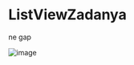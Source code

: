 # ListViewZadanya
ne gap

![image](https://user-images.githubusercontent.com/101037916/157092517-a8b30f08-34cc-4c3b-98ba-374aa5ebda1c.png)

